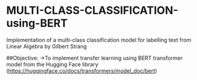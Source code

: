 # MULTI-CLASS-CLASSIFICATION-using-BERT
Implementation of a multi-class classification model for labelling text from Linear Algebra by Gilbert Strang

##Objective: 
->To implement transfer learning using BERT transformer model from the Hugging Face library (https://huggingface.co/docs/transformers/model_doc/bert) 
